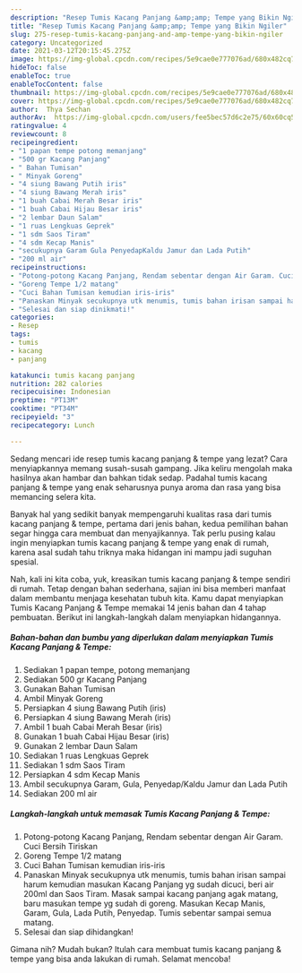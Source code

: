 ```yaml
---
description: "Resep Tumis Kacang Panjang &amp;amp; Tempe yang Bikin Ngiler"
title: "Resep Tumis Kacang Panjang &amp;amp; Tempe yang Bikin Ngiler"
slug: 275-resep-tumis-kacang-panjang-and-amp-tempe-yang-bikin-ngiler
category: Uncategorized
date: 2021-03-12T20:15:45.275Z
image: https://img-global.cpcdn.com/recipes/5e9cae0e777076ad/680x482cq70/tumis-kacang-panjang-tempe-foto-resep-utama.jpg
hideToc: false
enableToc: true
enableTocContent: false
thumbnail: https://img-global.cpcdn.com/recipes/5e9cae0e777076ad/680x482cq70/tumis-kacang-panjang-tempe-foto-resep-utama.jpg
cover: https://img-global.cpcdn.com/recipes/5e9cae0e777076ad/680x482cq70/tumis-kacang-panjang-tempe-foto-resep-utama.jpg
author:  Thya Sechan
authorAv:  https://img-global.cpcdn.com/users/fee5bec57d6c2e75/60x60cq50/avatar.jpg
ratingvalue: 4
reviewcount: 8
recipeingredient:
- "1 papan tempe potong memanjang"
- "500 gr Kacang Panjang"
- " Bahan Tumisan"
- " Minyak Goreng"
- "4 siung Bawang Putih iris"
- "4 siung Bawang Merah iris"
- "1 buah Cabai Merah Besar iris"
- "1 buah Cabai Hijau Besar iris"
- "2 lembar Daun Salam"
- "1 ruas Lengkuas Geprek"
- "1 sdm Saos Tiram"
- "4 sdm Kecap Manis"
- "secukupnya Garam Gula PenyedapKaldu Jamur dan Lada Putih"
- "200 ml air"
recipeinstructions:
- "Potong-potong Kacang Panjang, Rendam sebentar dengan Air Garam. Cuci Bersih Tiriskan"
- "Goreng Tempe 1/2 matang"
- "Cuci Bahan Tumisan kemudian iris-iris"
- "Panaskan Minyak secukupnya utk menumis, tumis bahan irisan sampai harum kemudian masukan Kacang Panjang yg sudah dicuci, beri air 200ml dan Saos Tiram. Masak sampai kacang panjang agak matang, baru masukan tempe yg sudah di goreng. Masukan Kecap Manis, Garam, Gula, Lada Putih, Penyedap. Tumis sebentar sampai semua matang."
- "Selesai dan siap dinikmati!"
categories:
- Resep
tags:
- tumis
- kacang
- panjang

katakunci: tumis kacang panjang 
nutrition: 282 calories
recipecuisine: Indonesian
preptime: "PT13M"
cooktime: "PT34M"
recipeyield: "3"
recipecategory: Lunch

---
```



Sedang mencari ide resep tumis kacang panjang &amp; tempe yang lezat? Cara menyiapkannya memang susah-susah gampang. Jika keliru mengolah maka hasilnya akan hambar dan bahkan tidak sedap. Padahal tumis kacang panjang &amp; tempe yang enak seharusnya punya aroma dan rasa yang bisa memancing selera kita.




Banyak hal yang sedikit banyak mempengaruhi kualitas rasa dari tumis kacang panjang &amp; tempe, pertama dari jenis bahan, kedua pemilihan bahan segar hingga cara membuat dan menyajikannya. Tak perlu pusing kalau ingin menyiapkan tumis kacang panjang &amp; tempe yang enak di rumah, karena asal sudah tahu triknya maka hidangan ini mampu jadi suguhan spesial.


Nah, kali ini kita coba, yuk, kreasikan tumis kacang panjang &amp; tempe sendiri di rumah. Tetap dengan bahan sederhana, sajian ini bisa memberi manfaat dalam membantu menjaga kesehatan tubuh kita. Kamu dapat menyiapkan Tumis Kacang Panjang &amp; Tempe memakai 14 jenis bahan dan 4 tahap pembuatan. Berikut ini langkah-langkah dalam menyiapkan hidangannya.

<!--inarticleads1-->

##### Bahan-bahan dan bumbu yang diperlukan dalam menyiapkan Tumis Kacang Panjang &amp; Tempe:

1. Sediakan 1 papan tempe, potong memanjang
1. Sediakan 500 gr Kacang Panjang
1. Gunakan  Bahan Tumisan
1. Ambil  Minyak Goreng
1. Persiapkan 4 siung Bawang Putih (iris)
1. Persiapkan 4 siung Bawang Merah (iris)
1. Ambil 1 buah Cabai Merah Besar (iris)
1. Gunakan 1 buah Cabai Hijau Besar (iris)
1. Gunakan 2 lembar Daun Salam
1. Sediakan 1 ruas Lengkuas Geprek
1. Sediakan 1 sdm Saos Tiram
1. Persiapkan 4 sdm Kecap Manis
1. Ambil secukupnya Garam, Gula, Penyedap/Kaldu Jamur dan Lada Putih
1. Sediakan 200 ml air




<!--inarticleads2-->

##### Langkah-langkah untuk memasak Tumis Kacang Panjang &amp; Tempe:

1. Potong-potong Kacang Panjang, Rendam sebentar dengan Air Garam. Cuci Bersih Tiriskan
1. Goreng Tempe 1/2 matang
1. Cuci Bahan Tumisan kemudian iris-iris
1. Panaskan Minyak secukupnya utk menumis, tumis bahan irisan sampai harum kemudian masukan Kacang Panjang yg sudah dicuci, beri air 200ml dan Saos Tiram. Masak sampai kacang panjang agak matang, baru masukan tempe yg sudah di goreng. Masukan Kecap Manis, Garam, Gula, Lada Putih, Penyedap. Tumis sebentar sampai semua matang.
1. Selesai dan siap dihidangkan!



Gimana nih? Mudah bukan? Itulah cara membuat tumis kacang panjang &amp; tempe yang bisa anda lakukan di rumah. Selamat mencoba!
